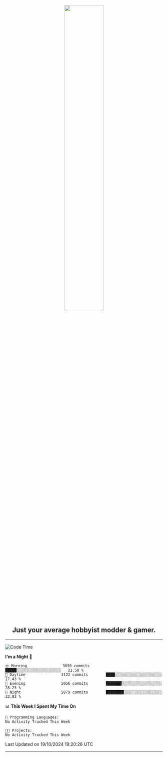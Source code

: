 <div align="center">
  <a href="https://apexmodder.xyz/"><img width="50%" height="50%" src="https://i.imgur.com/pc4HkGz.png"></a>
</div>
<h2 align="center">Just your average hobbyist modder & gamer.</h2>

---

<!--START_SECTION:waka-->
![Code Time](http://img.shields.io/badge/Code%20Time-1%2C478%20hrs%2039%20mins-blue)

**I'm a Night 🦉** 

```text
🌞 Morning                3850 commits        █████░░░░░░░░░░░░░░░░░░░░   21.50 % 
🌆 Daytime                3122 commits        ████░░░░░░░░░░░░░░░░░░░░░   17.43 % 
🌃 Evening                5056 commits        ███████░░░░░░░░░░░░░░░░░░   28.23 % 
🌙 Night                  5879 commits        ████████░░░░░░░░░░░░░░░░░   32.83 % 
```


📊 **This Week I Spent My Time On** 

```text
💬 Programming Languages: 
No Activity Tracked This Week

🐱‍💻 Projects: 
No Activity Tracked This Week
```


 Last Updated on 19/10/2024 19:20:26 UTC
<!--END_SECTION:waka-->

---
